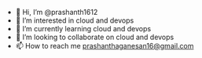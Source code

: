 - 👋 Hi, I’m @prashanth1612
- 👀 I’m interested in cloud and devops
- 🌱 I’m currently learning cloud and devops
- 💞️ I’m looking to collaborate on cloud and devops
- 📫 How to reach me prashanthaganesan16@gmail.com

<!---
prashanth1612/prashanth1612 is a ✨ special ✨ repository because its `README.md` (this file) appears on your GitHub profile.
You can click the Preview link to take a look at your changes.
--->
